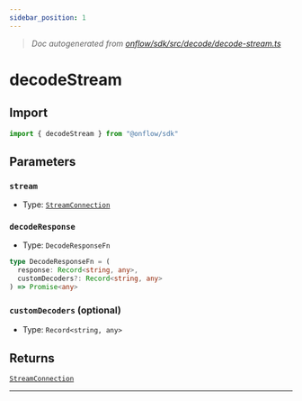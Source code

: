 ```yaml
---
sidebar_position: 1
---
```


> _Doc autogenerated from [onflow/sdk/src/decode/decode-stream.ts](https://github.com/onflow/fcl-js/tree/master/packages/sdk/src/decode/decode-stream.ts)_

# decodeStream


## Import

```typescript
import { decodeStream } from "@onflow/sdk"
```


## Parameters

### `stream` 
- Type: [`StreamConnection`](../types#streamconnection)


### `decodeResponse` 
- Type: `DecodeResponseFn`

```typescript
type DecodeResponseFn = (
  response: Record<string, any>,
  customDecoders?: Record<string, any>
) => Promise<any>
```

### `customDecoders` (optional)
- Type: `Record<string, any>`



## Returns

[`StreamConnection`](../types#streamconnection)


---